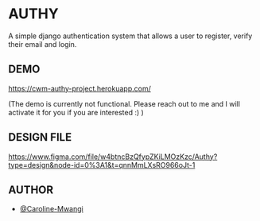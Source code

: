 # AUTHY

A simple django authentication system that allows a user to register, verify their email and login.


## DEMO

https://cwm-authy-project.herokuapp.com/

(The demo is currently not functional. Please reach out to me and I will activate it for you if you are interested :) )

## DESIGN FILE

https://www.figma.com/file/w4btncBzQfypZKiLMOzKzc/Authy?type=design&node-id=0%3A1&t=qnnMmLXsRO966oJt-1

## AUTHOR

- [@Caroline-Mwangi](https://github.com/Caroline-Mwangi)